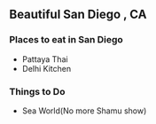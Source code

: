 ## Beautiful San Diego , CA

### Places to eat in San Diego

- Pattaya Thai
- Delhi Kitchen

### Things to Do

- Sea World(No more Shamu show)
